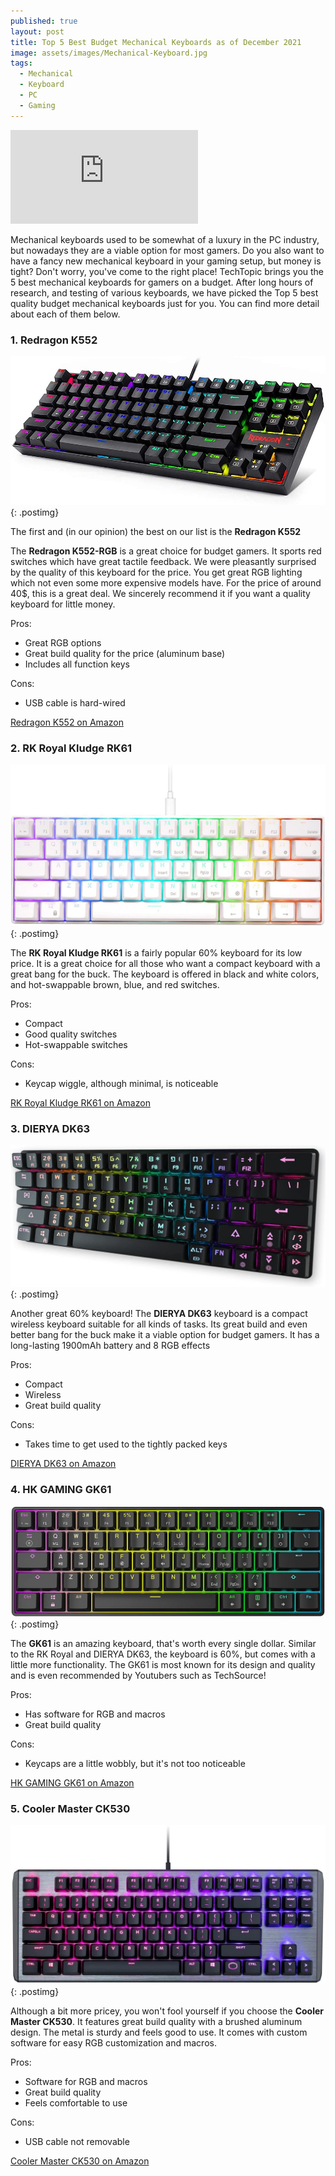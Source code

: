 ```yaml
---
published: true
layout: post
title: Top 5 Best Budget Mechanical Keyboards as of December 2021
image: assets/images/Mechanical-Keyboard.jpg
tags:
  - Mechanical
  - Keyboard
  - PC
  - Gaming
---
```

<div class="yt"><iframe src="https://www.youtube.com/embed/LCjHHTDmWgw" title="YouTube video player" allow="accelerometer; autoplay; clipboard-write; encrypted-media; gyroscope; picture-in-picture" allowfullscreen="" frameborder="0"></iframe></div>

Mechanical keyboards used to be somewhat of a luxury in the PC industry, but nowadays they are a viable option for most gamers. Do you also want to have a fancy new mechanical keyboard in your gaming setup, but money is tight? Don't worry, you've come to the right place\! TechTopic brings you the 5 best mechanical keyboards for gamers on a budget. After long hours of research, and testing of various keyboards, we have picked the Top 5 best quality budget mechanical keyboards just for you. You can find more detail about each of them below.

### 1\. Redragon K552

![](/assets/images/Redragon-K552.jpg){: .postimg}

The first and (in our opinion) the best on our list is the **Redragon K552**

The **Redragon K552-RGB** is a great choice for budget gamers. It sports red switches which have great tactile feedback. We were pleasantly surprised by the quality of this keyboard for the price. You get great RGB lighting which not even some more expensive models have. For the price of around 40$, this is a great deal. We sincerely recommend it if you want a quality keyboard for little money.

Pros:

* Great RGB options
* Great build quality for the price (aluminum base)
* Includes all function keys

Cons:

* USB cable is hard-wired

[Redragon K552 on Amazon](https://amzn.to/3m4IrQq)

### 2\. RK Royal Kludge RK61

![](/assets/images/RK-ROYAL-KLUDGE-RK61.jpg){: .postimg}

The **RK Royal Kludge RK61** is a fairly popular 60% keyboard for its low price. It is a great choice for all those who want a compact keyboard with a great bang for the buck. The keyboard is offered in black and white colors, and hot-swappable brown, blue, and red switches.

Pros:

* Compact
* Good quality switches
* Hot-swappable switches

Cons:

* Keycap wiggle, although minimal, is noticeable

[RK Royal Kludge RK61 on Amazon](https://amzn.to/3s6awuj)

### 3\. DIERYA DK63

![](/assets/images/DIERYA-DK63.jpg){: .postimg}

Another great 60% keyboard\! The **DIERYA DK63** keyboard is a compact wireless keyboard suitable for all kinds of tasks. Its great build and even better bang for the buck make it a viable option for budget gamers. It has a long-lasting 1900mAh battery and 8 RGB effects

Pros:

* Compact
* Wireless
* Great build quality

Cons:

* Takes time to get used to the tightly packed keys

[DIERYA DK63 on Amazon](https://amzn.to/3dNaPSx)

### 4\. HK GAMING GK61

![](/assets/images/HK-GAMING-GK61.jpg){: .postimg}

The **GK61** is an amazing keyboard, that's worth every single dollar. Similar to the RK Royal and DIERYA DK63, the keyboard is 60%, but comes with a little more functionality. The GK61 is most known for its design and quality and is even recommended by Youtubers such as TechSource\!

Pros:

* Has software for RGB and macros
* Great build quality

Cons:

* Keycaps are a little wobbly, but it's not too noticeable

[HK GAMING GK61 on Amazon](https://amzn.to/3dTy6SN)

### 5\. Cooler Master CK530

![](/assets/images/Cooler-Master-CK530.jpg){: .postimg}

Although a bit more pricey, you won't fool yourself if you choose the **Cooler Master CK530**. It features great build quality with a brushed aluminum design. The metal is sturdy and feels good to use. It comes with custom software for easy RGB customization and macros.

Pros:

* Software for RGB and macros
* Great build quality
* Feels comfortable to use

Cons:

* USB cable not removable

[Cooler Master CK530 on Amazon](https://amzn.to/3sajkPN)
